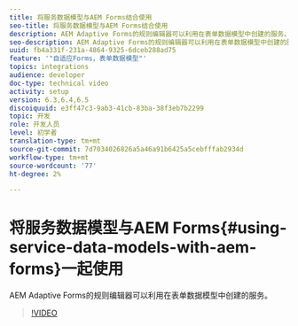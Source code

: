 ```yaml
---
title: 将服务数据模型与AEM Forms结合使用
seo-title: 将服务数据模型与AEM Forms结合使用
description: AEM Adaptive Forms的规则编辑器可以利用在表单数据模型中创建的服务。
seo-description: AEM Adaptive Forms的规则编辑器可以利用在表单数据模型中创建的服务。
uuid: fb4a331f-231a-4864-9325-6dceb288ad75
feature: '"自适应Forms，表单数据模型"'
topics: integrations
audience: developer
doc-type: technical video
activity: setup
version: 6.3,6.4,6.5
discoiquuid: e3ff47c3-9ab3-41cb-83ba-38f3eb7b2299
topic: 开发
role: 开发人员
level: 初学者
translation-type: tm+mt
source-git-commit: 7d7034026826a5a46a91b6425a5cebfffab2934d
workflow-type: tm+mt
source-wordcount: '77'
ht-degree: 2%

---
```



# 将服务数据模型与AEM Forms{#using-service-data-models-with-aem-forms}一起使用

AEM Adaptive Forms的规则编辑器可以利用在表单数据模型中创建的服务。

>[!VIDEO](https://video.tv.adobe.com/v/17739/?quality=9&learn=on)

